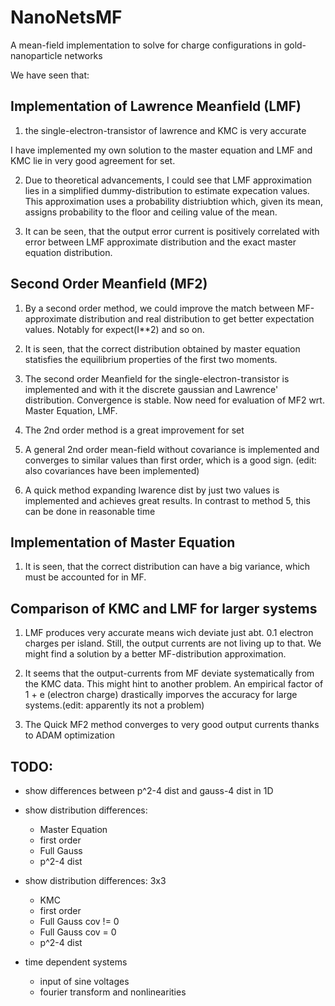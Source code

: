 # NanoNetsMF
A mean-field implementation to solve for charge configurations in gold-nanoparticle networks


We have seen that:

## Implementation of Lawrence Meanfield (LMF)

1. the single-electron-transistor of lawrence and KMC is very accurate

I have implemented my own solution to the master equation and LMF and KMC lie in very good agreement for set.

2. Due to theoretical advancements, I could see that LMF approximation lies in a simplified dummy-distribution to estimate expecation values. This approximation uses a probability distriubtion which, given its mean, assigns probability to the floor and ceiling value of the mean.

3. It can be seen, that the output error current is positively correlated with error between LMF approximate distribution and the exact master equation distribution.

## Second Order Meanfield (MF2)

1. By a second order method, we could improve the match between MF-approximate distribution and real distribution to get better expectation values. Notably for expect(I**2) and so on.

2. It is seen, that the correct distribution obtained by master equation statisfies the equilibrium properties of the first two moments.

3. The second order Meanfield for the single-electron-transistor is implemented and with it the discrete gaussian and Lawrence' distribution. Convergence is stable. Now need for evaluation of MF2 wrt. Master Equation, LMF.

4. The 2nd order method is a great improvement for set

5. A general 2nd order mean-field without covariance is implemented and converges to similar values than first order, which is a good sign. (edit: also covariances have been implemented)

6. A quick method expanding lwarence dist by just two values is implemented and achieves great results. In contrast to method 5, this can be done in reasonable time



## Implementation of Master Equation

1. It is seen, that the correct distribution can have a big variance, which must be accounted for in MF.


## Comparison of KMC and LMF for larger systems

1. LMF produces very accurate means wich deviate just abt. 0.1 electron charges per island. Still, the output currents are not living up to that. We might find a solution by a better MF-distribution approximation.

2. It seems that the output-currents from MF deviate systematically from the KMC data. This might hint to another problem. An empirical factor of 1 + e (electron charge) drastically imporves the accuracy for large systems.(edit: apparently its not a problem)

3. The Quick MF2 method converges to very good output currents thanks to ADAM optimization



## TODO:

- show differences between p^2-4 dist and gauss-4 dist in 1D

- show distribution differences:
    - Master Equation
    - first order
    - Full Gauss
    - p^2-4 dist

- show distribution differences: 3x3
    - KMC
    - first order
    - Full Gauss cov != 0
    - Full Gauss cov = 0
    - p^2-4 dist


- time dependent systems
    - input of sine voltages
    - fourier transform and nonlinearities